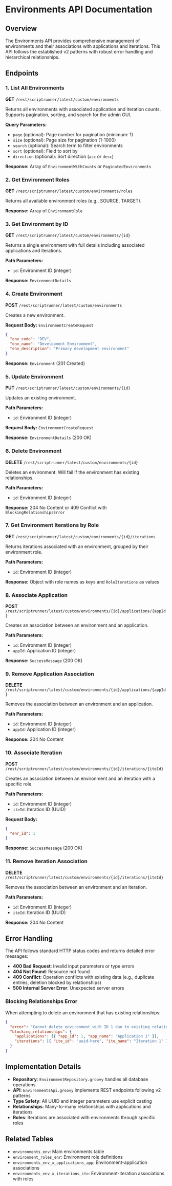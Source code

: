 # Environments API Documentation

## Overview

The Environments API provides comprehensive management of environments and their associations with applications and iterations. This API follows the established v2 patterns with robust error handling and hierarchical relationships.

## Endpoints

### 1. List All Environments

**GET** `/rest/scriptrunner/latest/custom/environments`

Returns all environments with associated application and iteration counts. Supports pagination, sorting, and search for the admin GUI.

**Query Parameters:**

- `page` (optional): Page number for pagination (minimum: 1)
- `size` (optional): Page size for pagination (1-1000)
- `search` (optional): Search term to filter environments
- `sort` (optional): Field to sort by
- `direction` (optional): Sort direction (`asc` or `desc`)

**Response:** Array of `EnvironmentWithCounts` or `PaginatedEnvironments`

### 2. Get Environment Roles

**GET** `/rest/scriptrunner/latest/custom/environments/roles`

Returns all available environment roles (e.g., SOURCE, TARGET).

**Response:** Array of `EnvironmentRole`

### 3. Get Environment by ID

**GET** `/rest/scriptrunner/latest/custom/environments/{id}`

Returns a single environment with full details including associated applications and iterations.

**Path Parameters:**

- `id`: Environment ID (integer)

**Response:** `EnvironmentDetails`

### 4. Create Environment

**POST** `/rest/scriptrunner/latest/custom/environments`

Creates a new environment.

**Request Body:** `EnvironmentCreateRequest`

```json
{
  "env_code": "DEV",
  "env_name": "Development Environment",
  "env_description": "Primary development environment"
}
```

**Response:** `Environment` (201 Created)

### 5. Update Environment

**PUT** `/rest/scriptrunner/latest/custom/environments/{id}`

Updates an existing environment.

**Path Parameters:**

- `id`: Environment ID (integer)

**Request Body:** `EnvironmentCreateRequest`

**Response:** `EnvironmentDetails` (200 OK)

### 6. Delete Environment

**DELETE** `/rest/scriptrunner/latest/custom/environments/{id}`

Deletes an environment. Will fail if the environment has existing relationships.

**Path Parameters:**

- `id`: Environment ID (integer)

**Response:** 204 No Content or 409 Conflict with `BlockingRelationshipsError`

### 7. Get Environment Iterations by Role

**GET** `/rest/scriptrunner/latest/custom/environments/{id}/iterations`

Returns iterations associated with an environment, grouped by their environment role.

**Path Parameters:**

- `id`: Environment ID (integer)

**Response:** Object with role names as keys and `RoleIterations` as values

### 8. Associate Application

**POST** `/rest/scriptrunner/latest/custom/environments/{id}/applications/{appId}`

Creates an association between an environment and an application.

**Path Parameters:**

- `id`: Environment ID (integer)
- `appId`: Application ID (integer)

**Response:** `SuccessMessage` (200 OK)

### 9. Remove Application Association

**DELETE** `/rest/scriptrunner/latest/custom/environments/{id}/applications/{appId}`

Removes the association between an environment and an application.

**Path Parameters:**

- `id`: Environment ID (integer)
- `appId`: Application ID (integer)

**Response:** 204 No Content

### 10. Associate Iteration

**POST** `/rest/scriptrunner/latest/custom/environments/{id}/iterations/{iteId}`

Creates an association between an environment and an iteration with a specific role.

**Path Parameters:**

- `id`: Environment ID (integer)
- `iteId`: Iteration ID (UUID)

**Request Body:**

```json
{
  "enr_id": 1
}
```

**Response:** `SuccessMessage` (200 OK)

### 11. Remove Iteration Association

**DELETE** `/rest/scriptrunner/latest/custom/environments/{id}/iterations/{iteId}`

Removes the association between an environment and an iteration.

**Path Parameters:**

- `id`: Environment ID (integer)
- `iteId`: Iteration ID (UUID)

**Response:** 204 No Content

## Error Handling

The API follows standard HTTP status codes and returns detailed error messages:

- **400 Bad Request**: Invalid input parameters or type errors
- **404 Not Found**: Resource not found
- **409 Conflict**: Operation conflicts with existing data (e.g., duplicate entries, deletion blocked by relationships)
- **500 Internal Server Error**: Unexpected server errors

### Blocking Relationships Error

When attempting to delete an environment that has existing relationships:

```json
{
  "error": "Cannot delete environment with ID 1 due to existing relationships",
  "blocking_relationships": {
    "applications": [{ "app_id": 1, "app_name": "Application 1" }],
    "iterations": [{ "ite_id": "uuid-here", "ite_name": "Iteration 1" }]
  }
}
```

## Implementation Details

- **Repository**: `EnvironmentRepository.groovy` handles all database operations
- **API**: `EnvironmentsApi.groovy` implements REST endpoints following v2 patterns
- **Type Safety**: All UUID and integer parameters use explicit casting
- **Relationships**: Many-to-many relationships with applications and iterations
- **Roles**: Iterations are associated with environments through specific roles

## Related Tables

- `environments_env`: Main environments table
- `environment_roles_enr`: Environment role definitions
- `environments_env_x_applications_app`: Environment-application associations
- `environments_env_x_iterations_ite`: Environment-iteration associations with roles
